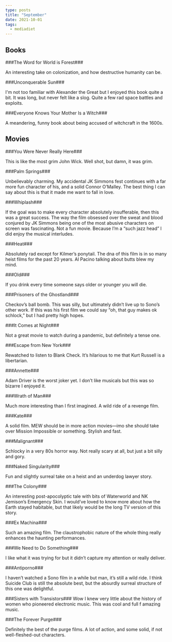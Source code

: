 ```yaml
---
type: posts
title: "September"
date: 2021-10-01
tags:
  - mediadiet
---
```


<!--more-->

## Books

###The Word for World is Forest###

An interesting take on colonization, and how destructive humanity can be. 

###Unconquerable Sun###

I'm not too familiar with Alexander the Great but I enjoyed this book quite a bit. It was long, but never felt like a slog. Quite a few rad space battles and exploits.

###Everyone Knows Your Mother Is a Witch###

A meandering, funny book about being accused of witchcraft in the 1600s.

## Movies

###You Were Never Really Here###

This is like the most grim John Wick. Well shot, but damn, it was grim.

###Palm Springs###

Unbelievably charming. My accidental JK Simmons fest continues with a far more fun character of his, and a solid Connor O’Malley. The best thing I can say about this is that it made me want to fall in love.

###Whiplash###

If the goal was to make every character absolutely insufferable, then this was a great success. The way the film obsessed over the sweat and blood conjured by JK Simmons being one of the most abusive characters on screen was fascinating. Not a fun movie. Because I’m a “such jazz head” I did enjoy the musical interludes.

###Heat###

Absolutely rad except for Kilmer’s ponytail. The dna of this film is in so many heist films for the past 20 years. Al Pacino talking about butts blew my mind.

###Old###

If you drink every time someone says older or younger you will die.

###Prisoners of the Ghostland###

Checkov’s ball bomb. This was silly, but ultimately didn’t live up to Sono’s other work. If this was his first film we could say “oh, that guy makes ok schlock,” but I had pretty high hopes.

###It Comes at Night###

Not a great movie to watch during a pandemic, but definitely a tense one.

###Escape from New York###

Rewatched to listen to Blank Check. It’s hilarious to me that Kurt Russell is a libertarian.

###Annette###

Adam Driver is the worst joker yet. I don’t like musicals but this was so bizarre I enjoyed it.

###Wrath of Man###

Much more interesting than I first imagined. A wild ride of a revenge film.

###Kate###

A solid film. MEW should be in more action movies—imo she should take over Mission Impossible or something. Stylish and fast.

###Malignant###

Schlocky in a very 80s horror way. Not really scary at all, but just a bit silly and gory.

###Naked Singularity###

Fun and slightly surreal take on a heist and an underdog lawyer story. 

###The Colony###

An interesting post-apocolyptic tale with bits of Waterworld and NK Jemison’s Emergency Skin. I would’ve loved to know more about how the Earth stayed habitable, but that likely would be the long TV version of this story.

###Ex Machina###

Such an amazing film. The claustrophobic nature of the whole thing really enhances the haunting performances.

###We Need to Do Something###

I like what it was trying for but it didn’t capture my attention or really deliver.

###Antiporno###

I haven’t watched a Sono film in a while but man, it’s still a wild ride. I think Suicide Club is still the absolute best, but the absurdly surreal structure of this one was delightful.

###Sisters with Transistors###
Wow I knew very little about the history of women who pioneered electronic music. This was cool and full f amazing music.

###The Forever Purge###

Definitely the best of the purge films. A lot of action, and some solid, if not well-fleshed-out characters.